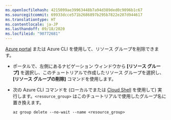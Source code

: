```yaml
---
ms.openlocfilehash: 4215099ae39963448b7a94d389ded0c9096b1c67
ms.sourcegitcommit: 69933dcce571b2686897b295b7822e207d944617
ms.translationtype: HT
ms.contentlocale: ja-JP
ms.lasthandoff: 09/18/2020
ms.locfileid: "90772681"
---
```

[Azure portal](https://portal.azure.com) または Azure CLI を使用して、リソース グループを削除できます。

- ポータルで、左側にあるナビゲーション ウィンドウから **[リソース グループ]** を選択し、このチュートリアルで作成したリソース グループを選択し、**[リソース グループの削除]** コマンドを使用します。

- 次の Azure CLI コマンドを (ローカルでまたは [Cloud Shell](/azure/cloud-shell/overview) を使用して) 実行します。`<resource_group>` はこのチュートリアルで使用したグループ名に置き換えます。

    ```azurecli
    az group delete --no-wait --name <resource_group>
    ```
